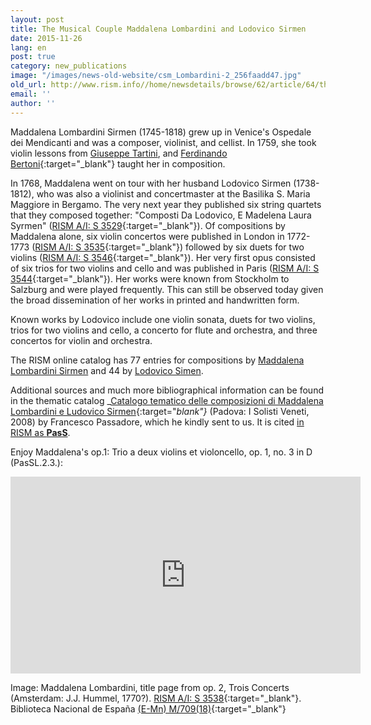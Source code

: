 ```yaml
---
layout: post
title: The Musical Couple Maddalena Lombardini and Lodovico Sirmen
date: 2015-11-26
lang: en
post: true
category: new_publications
image: "/images/news-old-website/csm_Lombardini-2_256faadd47.jpg"
old_url: http://www.rism.info//home/newsdetails/browse/62/article/64/the-musical-couple-maddalena-lombardini-and-lodovico-sirmen.html
email: ''
author: ''
---
```



Maddalena Lombardini Sirmen (1745-1818) grew up in Venice's Ospedale dei Mendicanti and was a composer, violinist, and cellist. In 1759, she took violin lessons from [Giuseppe Tartini](https://opac.rism.info/search?View=rism&author=Giuseppe+Tartini "external-link-new-window"), and [Ferdinando Bertoni](https://opac.rism.info/search?View=rism&author=Ferdinando+Bertoni){:target="_blank"} taught her in composition.

In 1768, Maddalena went on tour with her husband Lodovico Sirmen (1738-1812), who was also a violinist and concertmaster at the Basilika S. Maria Maggiore in Bergamo. The very next year they published six string quartets that they composed together: "Composti Da Lodovico, E Madelena Laura Syrmen" ([RISM A/I: S 3529](https://opac.rism.info/search?id=00000990059887){:target="_blank"}). Of compositions by Maddalena alone, six violin concertos were published in London in 1772-1773 ([RISM A/I: S 3535](https://opac.rism.info/search?id=00000990059893){:target="_blank"}) followed by six duets for two violins ([RISM A/I: S 3546](https://opac.rism.info/search?id=00000990059904){:target="_blank"}). Her very first opus consisted of six trios for two violins and cello and was published in Paris ([RISM A/I: S 3544](https://opac.rism.info/search?id=00000990059902){:target="_blank"}). Her works were known from Stockholm to Salzburg and were played frequently. This can still be observed today given the broad dissemination of her works in printed and handwritten form.

Known works by Lodovico include one violin sonata, duets for two violins, trios for two violins and cello, a concerto for flute and orchestra, and three concertos for violin and orchestra.

The RISM online catalog has 77 entries for compositions by [Maddalena Lombardini Sirmen](https://opac.rism.info/search?View=rism&author=maddalena+laura+syrmen "external-link-new-window") and 44 by [Lodovico Simen](https://opac.rism.info/search?View=rism&author=lodovico+maria+gaspar+syrmen "external-link-new-window").

Additional sources and much more bibliographical information can be found in the thematic catalog _[Catalogo tematico delle composizioni di Maddalena Lombardini e Ludovico Sirmen](http://www.solistiveneti.it/home.php?lang=Eng&home=s&news=s&tp=claudioscimone&file=edizioni.php){:target="_blank"}_ (Padova: I Solisti Veneti, 2008) by Francesco Passadore, which he kindly sent to us. It is cited [in RISM as **PasS**](https://opac.rism.info/search?View=rism&q=PasS&author=syrmen "external-link-new-window").

Enjoy Maddalena's op.1: Trio a deux violins et violoncello, op. 1, no. 3 in D (PasSL.2.3.):

<iframe width="560" height="315" src="https://www.youtube.com/embed/ovKfheo1vzM" frameborder="0" allowfullscreen></iframe>



Image: Maddalena Lombardini, title page from op. 2, Trois Concerts (Amsterdam: J.J. Hummel, 1770?). [RISM A/I: S 3538](https://opac.rism.info/search?id=00000990059896){:target="_blank"}. Biblioteca Nacional de España [(E-Mn) M/709(18)](http://bdh-rd.bne.es/viewer.vm?id=0000009725&page=1){:target="_blank"}



<script type="text/javascript">var switchTo5x=true;</script><script type="text/javascript" src="http://w.sharethis.com/button/buttons.js"></script><script type="text/javascript">stLight.options({publisher: "9b601438-1ce1-49d8-bfd7-9cff5df54c17", doNotHash: false, doNotCopy: false, hashAddressBar: false});</script>